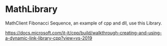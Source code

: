 # MathLibrary
MathClient Fibonacci Sequence, an example of cpp and dll, use this Library.

https://docs.microsoft.com/it-it/cpp/build/walkthrough-creating-and-using-a-dynamic-link-library-cpp?view=vs-2019
